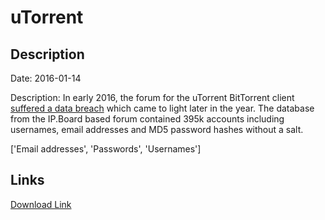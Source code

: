# uTorrent

## Description

Date: 2016-01-14

Description:
In early 2016, the forum for the uTorrent BitTorrent client <a href="https://torrentfreak.com/utorrent-forums-hacked-passwords-compromised-160608/" target="_blank" rel="noopener">suffered a data breach</a> which came to light later in the year. The database from the IP.Board based forum contained 395k accounts including usernames, email addresses and MD5 password hashes without a salt.


['Email addresses', 'Passwords', 'Usernames']

## Links

[Download Link](https://link-to.net/1229997/511.7843624925682/dynamic/?r=dXRvcnJlbnQuY29t)